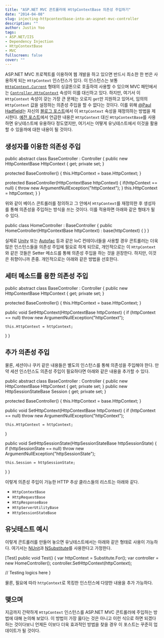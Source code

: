 ```yaml
---
title: "ASP.NET MVC 콘트롤러에 HttpContextBase 의존성 주입하기"
date: "2014-04-08"
slug: injecting-httpcontextbase-into-an-aspnet-mvc-controller
description: ""
author: Justin Yoo
tags:
- ASP.NET/IIS
- Dependency Injection
- HttpContextBase
- MVC
fullscreen: false
cover: ""
---
```


ASP.NET MVC 프로젝트를 이용하여 웹 개발을 하고 있으면 반드시 최소한 한 번은 사용하게 되는 `HttpContext` 인스턴스가 있다. 이 인스턴스는 보통 [`HttpContext.Current`](http://msdn.microsoft.com/en-us/library/system.web.httpcontext.current(v=vs.110).aspx) 형태의 싱글톤으로 호출하여 사용할 수 있으며 MVC 패턴에서는 [`Controller.HttpContext`](http://msdn.microsoft.com/en-us/library/system.web.mvc.controller.httpcontext(v=vs.118).aspx) 속성이 이를 대신하고 있다. 하지만, 여기서 이 `HttpContext` 속성이 갖는 가장 큰 문제는 오로지 `get`만 지원하고 있어서, 임의의 `HttpContext` 값을 설정하는 의존성 주입을 할 수 없다는 것이다. 이를 위해 [@Paul Hadfield](http://twitter.com/Paul_Hadfield)는 자신의 [블로그 포스트](http://blog.paulhadfield.net/2010/09/injecting-httpcontextbase-into-mvc.html)에서 이 `HttpContext` 속성을 재정의하는 방법을 제시한다. [예전 포스트](http://blog.aliencube.org/ko/2013/08/07/using-httpcontextbase-instead-of-httpcontext-for-better-code/)에서 언급한 내용은 `HttpContext` 대신 `HttpContextBase`를 사용하면 유닛테스트에 유용하다 정도였지만, 여기서는 어떻게 유닛테스트에서 이것을 활용할 수 있을까에 대한 내용이 될 것이다.

## 생성자를 이용한 의존성 주입

public abstract class BaseController : Controller
{
  public new HttpContextBase HttpContext { get; private set; }

  protected BaseController()
  {
    this.HttpContext = base.HttpContext;
  }

  protected BaseController(HttpContextBase httpContext)
  {
    if(httpContext == null)
    {
      throw new ArgumentNullException("httpContext");
    }
    this.HttpContext = httpContext;
  }
}

위와 같이 베이스 콘트롤러를 정의하고 그 안에서 `HttpContext`를 재정의한 후 생성자를 통해 의존성을 주입하는 방식을 쓰는 것이다. 이를 적용하면 아래와 같은 형태가 될 수 있다.

public class HomeController : BaseController
{
  public HomeController(HttpContextBase httpContext)
    : base(httpContext)
  {
  }
}

실제로 [Unity](http://unity.codeplex.com/) 또는 [Autofac](http://autofac.org) 등과 같은 IoC 컨테이너들을 사용할 경우 콘트롤러는 더욱 많은 인스턴스들을 의존성 주입에 필요로 하게 되므로, 개인적으로는 이 `HttpContext`와 같은 것들은 Setter 메소드를 통해 의존성 주입을 하는 것을 권장한다. 하지만, 이것은 취향이니까 존중. 개인적으로는 아래와 같은 방법을 선호한다.

## 세터 메소드를 용한 의존성 주입

public abstract class BaseController : Controller
{
  public new HttpContextBase HttpContext { get; private set; }

  protected BaseController()
  {
    this.HttpContext = base.HttpContext;
  }

  public void SetHttpContext(HttpContextBase httpContext)
  {
    if (httpContext == null)
      throw new ArgumentNullException("httpContext");

    this.HttpContext = httpContext;
  }
}

## 추가 의존성 주입

물론, 세션이나 쿠키 같은 내용들은 별도의 인스턴스를 통해 의존성을 주입해야 한다. 만약 세션 인스턴스도 의존성 주입이 필요하다면 아래와 같은 내용을 추가할 수 있다.

public abstract class BaseController : Controller
{
  public new HttpContextBase HttpContext { get; private set; }
  public new HttpSessionStateBase Session { get; private set; }

  protected BaseController()
  {
    this.HttpContext = base.HttpContext;
  }

  public void SetHttpContext(HttpContextBase httpContext)
  {
    if (httpContext == null)
      throw new ArgumentNullException("httpContext");

    this.HttpContext = httpContext;
  }

  public void SetHttpSessionState(HttpSessionStateBase httpSessionState)
  {
    if (httpSessionState == null)
      throw new ArgumentNullException("httpSessionState");

    this.Session = httpSessionState;
  }
}

이렇게 의존성 주입이 가능한 HTTP 추상 클라스들의 리스트는 아래와 같다.

- `HttpContextBase`
- `HttpRequestBase`
- `HttpResponseBase`
- `HttpServerUtilityBase`
- `HttpSessionStateBase`

## 유닛테스트 예시

이렇게 콘트롤러를 만들어 놓으면 유닛테스트에서는 아래와 같은 형태로 사용이 가능하다. 여기서는 [NUnit](http://nunit.org)과 [NSubstitute](http://nsubstitute.github.io)를 사용한다고 가정한다.

\[Test\]
public void Test()
{
  var httpContext = Substitute.For();
  var controller = new HomeController();
  controller.SetHttpContext(httpContext);

  // Testing logics here
} 

물론, 필요에 따라 `httpContext`로 목킹한 인스턴스에 다양한 내용을 추가 가능하다.

## 맺으며

지금까지 간략하게 `HttpContext` 인스턴스를 ASP.NET MVC 콘트롤러에 주입하는 방법에 대해 논의해 보았다. 이 방법이 가장 옳다는 것은 아니고 이런 식으로 하면 되겠다 하는 것이다보니 언제든 이보다 더욱 효과적인 방법을 찾을 경우 이 포스트는 꾸준히 업데이트가 될 것이다.
